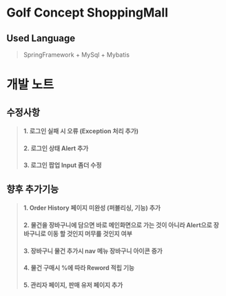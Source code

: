 # Golf Concept ShoppingMall
## Used Language 
 >SpringFramework + MySql + Mybatis


# 개발 노트
## 수정사항
 > #### 1. 로그인 실패 시 오류 (Exception 처리 추가)
 > #### 2. 로그인 상태 Alert 추가
 > #### 3. 로그인 팝업 Input 좀더 수정
## 향후 추가기능
 > #### 1. Order History 페이지 미완성 (퍼블리싱, 기능) 추가
 > #### 2. 물건을 장바구니에 담으면 바로 메인화면으로 가는 것이 아니라 Alert으로 장바구니로 이동 할 것인지 머무를 것인지 여부
 > #### 3. 장바구니 물건 추가시 nav 메뉴 장바구니 아이콘 증가
 > #### 4. 물건 구매시 %에 따라 Reword 적립 기능
 > #### 5. 관리자 페이지, 판매 유저 페이지 추가
